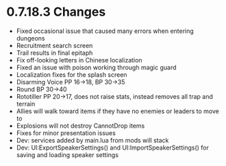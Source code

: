 # 0.7.18.3 Changes #

* Fixed occasional issue that caused many errors when entering dungeons
* Recruitment search screen
* Trail results in final epitaph
* Fix off-looking letters in Chinese localization
* Fixed an issue with poison working through magic guard
* Localization fixes for the splash screen
* Disarming Voice PP 16->18, BP 30->35
* Round BP 30->40
* Rototiller PP 20->17, does not raise stats, instead removes all trap and terrain
* Allies will walk toward items if they have no enemies or leaders to move to
* Explosions will not destroy CannotDrop items
* Fixes for minor presentation issues
* Dev: services added by main.lua from mods will stack
* Dev: UI:ExportSpeakerSettings() and UI:ImportSpeakerSettings() for saving and loading speaker settings
